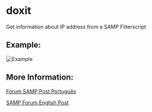 # doxit
Get information about IP address from a SAMP Filterscript


## Example:

![Example](https://i.gyazo.com/bc08f257ef788b20a4f3d886e9894ee8.png)


## More Information:

[Fórum SAMP Post Português](http://forum.sa-mp.com/showthread.php?p=3713480)

[SAMP Forum English Post](http://forum.sa-mp.com/showthread.php?p=4035615)
